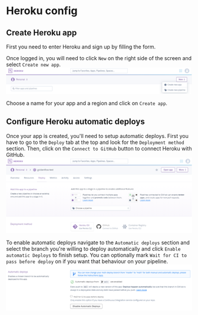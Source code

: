 # Heroku config

## Create Heroku app
First you need to enter Heroku and sign up by filling the form. 

Once logged in, you will need to click `New` on the right side of the screen and select `Create new app`.
![Heroku](https://github.com/governifyauditor/goldenflow-showcase-project/blob/main/img/heroku1.PNG?raw=true)

Choose a name for your app and a region and click on `Create app`. 

## Configure Heroku automatic deploys
Once your app is created, you'll need to setup automatic deploys. First you have to go to the `Deploy` tab at the top and look for the `Deployment method` section. Then, click on the `Connect to GitHub` button to connect Heroku with GitHub.
![Heroku](https://github.com/governifyauditor/goldenflow-showcase-project/blob/main/img/heroku2.PNG?raw=true)

To enable automatic deploys navigate to the `Automatic deploys` section and select the branch you're willing to deploy automatically and click `Enable automatic Deploys` to finish setup. You can optionally mark `Wait for CI to pass before deploy` on if you want that behaviour on your pipeline.
![Heroku](https://github.com/governifyauditor/goldenflow-showcase-project/blob/main/img/heroku3.PNG?raw=true)